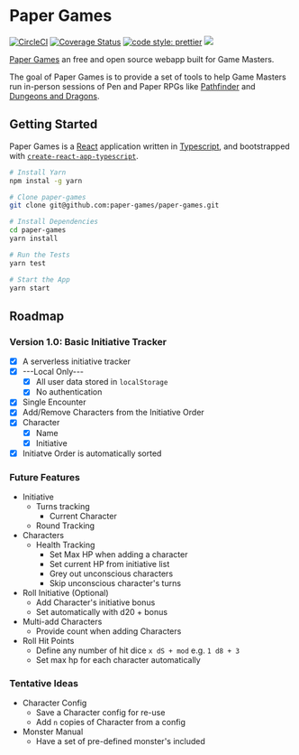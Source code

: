 # Paper Games
[![CircleCI](https://circleci.com/gh/paper-games/paper-games.svg?style=svg)](https://circleci.com/gh/paper-games/paper-games)
[![Coverage Status](https://coveralls.io/repos/github/paper-games/paper-games/badge.svg?branch=master)](https://coveralls.io/github/paper-games/paper-games?branch=master)
[![code style: prettier](https://img.shields.io/badge/code_style-prettier-ff69b4.svg?style=flat-square)](https://github.com/prettier/prettier)
<a href="https://zenhub.com"><img src="https://raw.githubusercontent.com/ZenHubIO/support/master/zenhub-badge.png"></a>

[Paper Games](http://paper-games.github.io/paper-games) an free and open source webapp built for Game Masters.

The goal of Paper Games is to provide a set of tools to help Game Masters run in-person sessions of Pen and Paper RPGs like [Pathfinder](http://paizo.com/pathfinderRPG) and [Dungeons and Dragons](http://dnd.wizards.com/). 

## Getting Started

Paper Games is a [React](https://reactjs.org/) application written in [Typescript](https://www.typescriptlang.org/), and bootstrapped with [`create-react-app-typescript`](https://github.com/wmonk/create-react-app-typescript). 

```bash
# Install Yarn
npm instal -g yarn

# Clone paper-games
git clone git@github.com:paper-games/paper-games.git

# Install Dependencies
cd paper-games
yarn install

# Run the Tests
yarn test

# Start the App
yarn start
```

## Roadmap

### Version 1.0: Basic Initiative Tracker
  - [X] A serverless initiative tracker
  - [X] ---Local Only---
    - [X] All user data stored in `localStorage`
    - [X] No authentication
  - [X] Single Encounter
  - [X] Add/Remove Characters from the Initiative Order
  - [X] Character
    - [X] Name
    - [X] Initiative
  - [X] Initiatve Order is automatically sorted
  
### Future Features
* Initiative
  * Turns tracking
    * Current Character
  * Round Tracking
* Characters
  * Health Tracking
    * Set Max HP when adding a character
    * Set current HP from initiative list
    * Grey out unconscious characters
    * Skip unconscious character's turns
* Roll Initiative (Optional)
  * Add Character's initiative bonus
  * Set automatically with d20 + bonus 
* Multi-add Characters
  * Provide count when adding Characters
* Roll Hit Points
  * Define any number of hit dice `x dS + mod` e.g. `1 d8 + 3`
  * Set max hp for each character automatically

### Tentative Ideas
* Character Config
  * Save a Character config for re-use
  * Add `n` copies of Character from a config
* Monster Manual 
  * Have a set of pre-defined monster's included